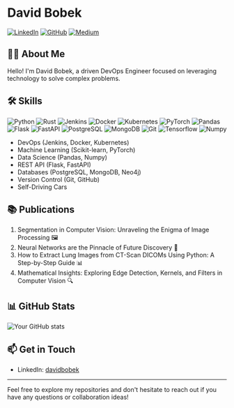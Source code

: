 # David Bobek

[![LinkedIn](https://img.shields.io/badge/-LinkedIn-blue?style=flat-square&logo=Linkedin&logoColor=white&link=https://www.linkedin.com/in/davidbobek/)](https://www.linkedin.com/in/davidbobek/)
[![GitHub](https://img.shields.io/badge/-GitHub-181717?style=flat-square&logo=github&link=https://github.com/davidbobek)](https://github.com/davidbobek)
[![Medium](https://img.shields.io/badge/-Medium-12100E?style=flat-square&logo=Medium&logoColor=white&link=https://medium.com/@davidbobek)](https://medium.com/@davidbobek)

## 👨‍💻 About Me

Hello! I'm David Bobek, a driven DevOps Engineer focused on leveraging technology to solve complex problems.

## 🛠️ Skills

![Python](https://img.shields.io/badge/-Python-3776AB?style=flat-square&logo=Python&logoColor=white)
![Rust](https://img.shields.io/badge/-Rust-000000?style=flat-square&logo=Rust&logoColor=white)
![Jenkins](https://img.shields.io/badge/-Jenkins-D24939?style=flat-square&logo=Jenkins&logoColor=white)
![Docker](https://img.shields.io/badge/-Docker-2496ED?style=flat-square&logo=Docker&logoColor=white)
![Kubernetes](https://img.shields.io/badge/-Kubernetes-326CE5?style=flat-square&logo=Kubernetes&logoColor=white)
![PyTorch](https://img.shields.io/badge/-PyTorch-EE4C2C?style=flat-square&logo=PyTorch&logoColor=white)
![Pandas](https://img.shields.io/badge/-Pandas-150458?style=flat-square&logo=Pandas&logoColor=white)
![Flask](https://img.shields.io/badge/-Flask-000000?style=flat-square&logo=Flask&logoColor=white)
![FastAPI](https://img.shields.io/badge/-FastAPI-009688?style=flat-square&logo=FastAPI&logoColor=white)
![PostgreSQL](https://img.shields.io/badge/-PostgreSQL-336791?style=flat-square&logo=PostgreSQL&logoColor=white)
![MongoDB](https://img.shields.io/badge/-MongoDB-47A248?style=flat-square&logo=MongoDB&logoColor=white)
![Git](https://img.shields.io/badge/-Git-F05032?style=flat-square&logo=Git&logoColor=white)
![Tensorflow](https://img.shields.io/badge/-Tensorflow-F05032?style=flat-square&logo=Tensorflow&logoColor=white)
![Numpy](https://img.shields.io/badge/-Numpy-ADD8E6?style=flat-square&logo=Numpy&logoColor=white)



- DevOps (Jenkins, Docker, Kubernetes)
- Machine Learning (Scikit-learn, PyTorch)
- Data Science (Pandas, Numpy)
- REST API (Flask, FastAPI)
- Databases (PostgreSQL, MongoDB, Neo4j)
- Version Control (Git, GitHub)
- Self-Driving Cars

## 📚 Publications

1. Segmentation in Computer Vision: Unraveling the Enigma of Image Processing 🖼️
2. Neural Networks are the Pinnacle of Future Discovery 🧠
3. How to Extract Lung Images from CT-Scan DICOMs Using Python: A Step-by-Step Guide 📊
4. Mathematical Insights: Exploring Edge Detection, Kernels, and Filters in Computer Vision 🔍

## 📊 GitHub Stats

![Your GitHub stats](https://github-readme-stats.vercel.app/api?username=davidbobek&show_icons=true&theme=radical)

## 📫 Get in Touch

- LinkedIn: [davidbobek](https://www.linkedin.com/in/david-bobek/)

---

Feel free to explore my repositories and don't hesitate to reach out if you have any questions or collaboration ideas!
